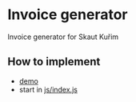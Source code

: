 # Invoice generator
Invoice generator for Skaut Kuřim
## How to implement
- [demo](https://viotaljiplk.github.io/invoiceGenerator/)
- start in [js/index.js](https://github.com/viotalJiplk/invoiceGenerator/blob/main/js/index.js)

